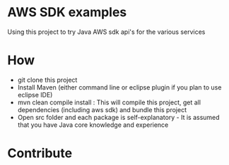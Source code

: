 # AWS SDK examples
Using this project to try Java AWS sdk api's for the various services

# How

- git clone this project
- Install Maven (either command line or eclipse plugin if you plan to use eclipse IDE)
- mvn clean compile install : This will compile this project, get all dependencies (including aws sdk) and bundle this project
- Open src folder and each package is self-explanatory - It is assumed that you have Java core knowledge and experience

# Contribute